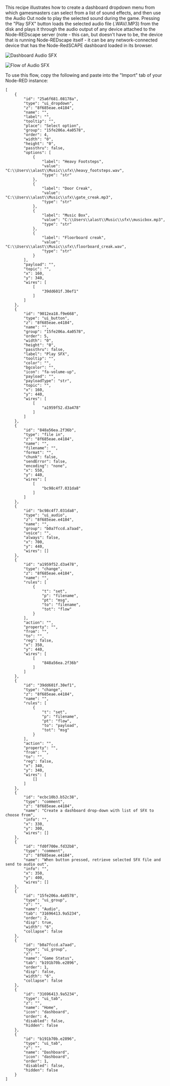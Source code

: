 This recipe illustrates how to create a dashboard dropdown menu from which gamesmasters can select from a list of sound effects, and then use the Audio Out node to play the selected sound during the game. Pressing the "Play SFX" button loads the selected audio file (.WAV/.MP3) from the disk and plays it through the audio output of any device attached to the Node-REDscape server (note - this can, but doesn't have to be, the device that is running Node-REDscape itself - it can be any network-connected device that has the Node-RedSCAPE dashboard loaded in its browser.
 
![Dashboard Audio SFX](https://github.com/playfultechnology/node-redscape/blob/master/Documentation/screenshots/dashboard_audio_playsfx.png)

![Flow of Audio SFX](https://github.com/playfultechnology/node-redscape/blob/master/Documentation/screenshots/flow_audio_sfx.png)

To use this flow, copy the following and paste into the "Import" tab of your Node-RED instance:
```
[
    {
        "id": "25a6f681.08178a",
        "type": "ui_dropdown",
        "z": "8f685eae.e4184",
        "name": "",
        "label": "",
        "tooltip": "",
        "place": "Select option",
        "group": "15fe206a.4a0578",
        "order": 4,
        "width": "0",
        "height": "0",
        "passthru": false,
        "options": [
            {
                "label": "Heavy Footsteps",
                "value": "C:\\Users\\alast\\Music\\sfx\\heavy_footsteps.wav",
                "type": "str"
            },
            {
                "label": "Door Creak",
                "value": "C:\\Users\\alast\\Music\\sfx\\gate_creak.mp3",
                "type": "str"
            },
            {
                "label": "Music Box",
                "value": "C:\\Users\\alast\\Music\\sfx\\musicbox.mp3",
                "type": "str"
            },
            {
                "label": "Floorboard creak",
                "value": "C:\\Users\\alast\\Music\\sfx\\floorboard_creak.wav",
                "type": "str"
            }
        ],
        "payload": "",
        "topic": "",
        "x": 160,
        "y": 340,
        "wires": [
            [
                "39dd601f.30ef1"
            ]
        ]
    },
    {
        "id": "9012ea18.f9e668",
        "type": "ui_button",
        "z": "8f685eae.e4184",
        "name": "",
        "group": "15fe206a.4a0578",
        "order": 5,
        "width": "0",
        "height": "0",
        "passthru": false,
        "label": "Play SFX",
        "tooltip": "",
        "color": "",
        "bgcolor": "",
        "icon": "fa-volume-up",
        "payload": "",
        "payloadType": "str",
        "topic": "",
        "x": 160,
        "y": 440,
        "wires": [
            [
                "a1959f52.d3a478"
            ]
        ]
    },
    {
        "id": "848a56ea.2f36b",
        "type": "file in",
        "z": "8f685eae.e4184",
        "name": "",
        "filename": "",
        "format": "",
        "chunk": false,
        "sendError": false,
        "encoding": "none",
        "x": 550,
        "y": 440,
        "wires": [
            [
                "bc98c4f7.031da8"
            ]
        ]
    },
    {
        "id": "bc98c4f7.031da8",
        "type": "ui_audio",
        "z": "8f685eae.e4184",
        "name": "",
        "group": "b0a7fccd.a7aad",
        "voice": "",
        "always": false,
        "x": 700,
        "y": 440,
        "wires": []
    },
    {
        "id": "a1959f52.d3a478",
        "type": "change",
        "z": "8f685eae.e4184",
        "name": "",
        "rules": [
            {
                "t": "set",
                "p": "filename",
                "pt": "msg",
                "to": "filename",
                "tot": "flow"
            }
        ],
        "action": "",
        "property": "",
        "from": "",
        "to": "",
        "reg": false,
        "x": 350,
        "y": 440,
        "wires": [
            [
                "848a56ea.2f36b"
            ]
        ]
    },
    {
        "id": "39dd601f.30ef1",
        "type": "change",
        "z": "8f685eae.e4184",
        "name": "",
        "rules": [
            {
                "t": "set",
                "p": "filename",
                "pt": "flow",
                "to": "payload",
                "tot": "msg"
            }
        ],
        "action": "",
        "property": "",
        "from": "",
        "to": "",
        "reg": false,
        "x": 340,
        "y": 340,
        "wires": [
            []
        ]
    },
    {
        "id": "ecbc10b3.b52c38",
        "type": "comment",
        "z": "8f685eae.e4184",
        "name": "Create a dashboard drop-down with list of SFX to choose from",
        "info": "",
        "x": 330,
        "y": 300,
        "wires": []
    },
    {
        "id": "fd0f700e.fd32b8",
        "type": "comment",
        "z": "8f685eae.e4184",
        "name": "When button pressed, retrieve selected SFX file and send to audio out",
        "info": "",
        "x": 350,
        "y": 400,
        "wires": []
    },
    {
        "id": "15fe206a.4a0578",
        "type": "ui_group",
        "z": "",
        "name": "Audio",
        "tab": "31696413.9a5234",
        "order": 2,
        "disp": true,
        "width": "6",
        "collapse": false
    },
    {
        "id": "b0a7fccd.a7aad",
        "type": "ui_group",
        "z": "",
        "name": "Game Status",
        "tab": "b191b70b.e2896",
        "order": 1,
        "disp": false,
        "width": "6",
        "collapse": false
    },
    {
        "id": "31696413.9a5234",
        "type": "ui_tab",
        "z": "",
        "name": "Home",
        "icon": "dashboard",
        "order": 4,
        "disabled": false,
        "hidden": false
    },
    {
        "id": "b191b70b.e2896",
        "type": "ui_tab",
        "z": "",
        "name": "Dashboard",
        "icon": "dashboard",
        "order": 1,
        "disabled": false,
        "hidden": false
    }
]
```